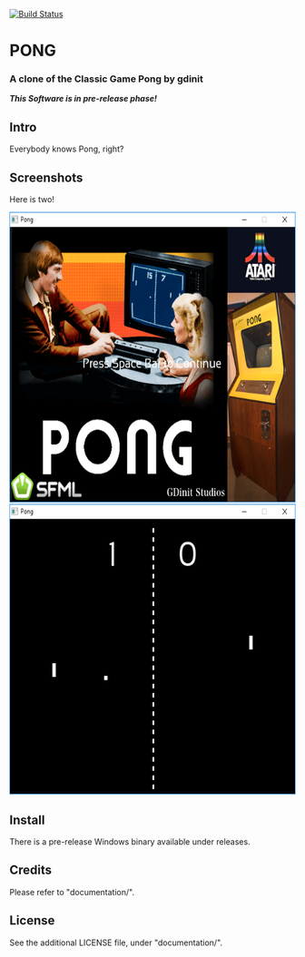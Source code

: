 [![Build Status](http://jenkins.kzalloc.org/buildStatus/icon?style=plastic&job=01-pong)](http://jenkins.kzalloc.org/job/01-pong/)
# PONG
### A clone of the Classic Game Pong by gdinit
***This Software is in pre-release phase!***

Intro
--------------
Everybody knows Pong, right?

Screenshots
--------------
Here is two!

<img src="extras/github_readme_screenshots/title.png" height="512" alt="TitleScreenshot"/>
<img src="extras/github_readme_screenshots/gameplay.png" height="512" alt="GameplayScreenshot"/> 

Install
-------
There is a pre-release Windows binary available under releases.

Credits
-------
Please refer to "documentation/".

License
-------
See the additional LICENSE file, under "documentation/".
